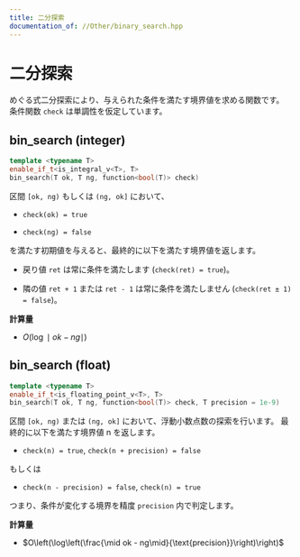 ```yaml
---
title: 二分探索
documentation_of: //Other/binary_search.hpp
---
```


# 二分探索

めぐる式二分探索により、与えられた条件を満たす境界値を求める関数です。
条件関数 `check` は単調性を仮定しています。

## bin_search (integer)
```cpp
template <typename T>
enable_if_t<is_integral_v<T>, T>
bin_search(T ok, T ng, function<bool(T)> check)
```

区間 `[ok, ng)` もしくは `(ng, ok]` において、

- `check(ok) = true`

- `check(ng) = false`

を満たす初期値を与えると、最終的に以下を満たす境界値を返します。

- 戻り値 `ret` は常に条件を満たします (`check(ret) = true`)。

- 隣の値 `ret + 1` または `ret - 1` は常に条件を満たしません (`check(ret ± 1) = false`)。

**計算量**

- $O(\log \mid ok - ng \mid)$

## bin_search (float)
```cpp
template <typename T>
enable_if_t<is_floating_point_v<T>, T>
bin_search(T ok, T ng, function<bool(T)> check, T precision = 1e-9)
```

区間 `[ok, ng)` または `(ng, ok]` において、浮動小数点数の探索を行います。
最終的に以下を満たす境界値 n を返します。

- `check(n) = true`, `check(n + precision) = false`

もしくは
- `check(n - precision) = false`, `check(n) = true`

つまり、条件が変化する境界を精度 `precision` 内で判定します。

**計算量**

- $O\left(\log\left(\frac{\mid ok - ng\mid}{\text{precision}}\right)\right)$
